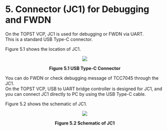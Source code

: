# 5. Connector (JC1) for Debugging and FWDN  


On the TOPST VCP, JC1 is used for debugging or FWDN via UART.  
This is a standard USB Type-C connector.  

Figure 5.1 shows the location of JC1.  
<p align="center"><img src="https://github.com/Topst-Dev/Documentation/assets/161264431/a479c0b5-dee2-4303-a033-e8f12ab103e0"></p>  
<p align="center"><strong>Figure 5.1 USB Type-C Connector</strong></p>  

You can do FWDN or check debugging message of TCC7045 through the JC1.  
On the TOPST VCP, USB to UART bridge controller is designed for JC1, and you can connect JC1 directly to PC by using the USB Type-C cable.  

Figure 5.2 shows the schematic of JC1.  
<p align="center"><img src="https://github.com/Topst-Dev/Documentation/assets/161264431/e41b0085-3985-41bc-b036-cd203575ad20"></p>  
<p align="center"><strong>Figure 5.2 Schematic of JC1</strong></p>  

